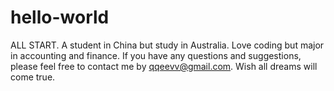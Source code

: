 # hello-world
ALL START.
A student in China but study in Australia. 
Love coding but major in accounting and finance.
If you have any questions and suggestions, please feel free to contact me by qqeevv@gmail.com.
Wish all dreams will come true.
